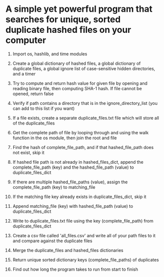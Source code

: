 # A simple yet powerful program that searches for unique, sorted duplicate hashed files on your computer

1. Import os, hashlib, and time modules

2. Create a global dictionary of hashed files, a global dictionary of duplicate files, a global ignore list of case-sensitive hidden directories, and a timer

3. Try to compute and return hash value for given file by opening and reading binary file, then computing SHA-1 hash. If file cannot be opened, return false

4. Verify if path contains a directory that is in the ignore_directory_list (you can add to this list if you want)

5. If a file exists, create a separate duplicate_files.txt file which will store all of the duplicate_files

6. Get the complete path of file by looping through and using the walk function in the os module, then join the root and file

7. Find the hash of complete_file_path, and if that hashed_file_path does not exist, skip it

8. If hashed file path is not already in hashed_files_dict, append the complete_file_path (key) and the hashed_file_path (value) to duplicate_files_dict

9. If there are multiple hashed_file_paths (value), assign the complete_file_path (key) to matching_file

10. If the matching file key already exists in duplicate_files_dict, skip it

11. Append matching_file (key) with hashed_file_path (value) to duplicate_files_dict

12. Write to duplicate_files.txt file using the key (complete_file_path) from duplicate_files_dict

13. Create a csv file called 'all_files.csv' and write all of your path files to it and compare against the duplicate files

14. Merge the duplicate_files and hashed_files dictionaries

15. Return unique sorted dictionary keys (complete_file_paths) of duplicates

16. Find out how long the program takes to run from start to finish

